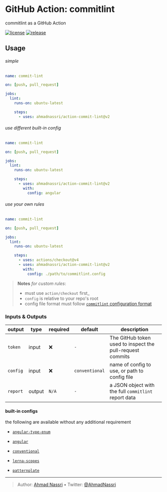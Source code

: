 # GitHub Action: commitlint

commitlint as a GitHub Action

[![license][license-img]][license-url]
[![release][release-img]][release-url]

## Usage

###### simple

``` yaml
name: commit-lint

on: [push, pull_request]

jobs:
  lint:
    runs-on: ubuntu-latest

    steps:
      - uses: ahmadnassri/action-commit-lint@v2
```

###### use different built-in config

``` yaml
name: commit-lint

on: [push, pull_request]

jobs:
  lint:
    runs-on: ubuntu-latest

    steps:
      - uses: ahmadnassri/action-commit-lint@v2
        with:
          config: angular
```

###### use your own rules

``` yaml
name: commit-lint

on: [push, pull_request]

jobs:
  lint:
    runs-on: ubuntu-latest

    steps:
      - uses: actions/checkout@v4
      - uses: ahmadnassri/action-commit-lint@v2
        with:
          config: ./path/to/commitlint.config
```

> **Notes** *for custom rules*:
>
> - must use `action/checkout` first\_
> - `config` is relative to your repo's root
> - config file format must follow [`commitlint` configuration format][]

### Inputs & Outputs

| output   | type   | required | default        | description                                               |
|----------|--------|----------|----------------|-----------------------------------------------------------|
| `token`  | input  | ❌       | `-`            | The GitHub token used to inspect the pull-request commits |
| `config` | input  | ❌       | `conventional` | name of config to use, or path to config file             |
| `report` | output | `N/A`    | `-`            | a JSON object with the full `commitlint` report data      |

#### built-in configs

the following are available without any additional requirement

- [`angular-type-enum`][]
- [`angular`][]
- [`conventional`][]
- [`lerna-scopes`][]
- [`patternplate`][]

  [`commitlint` configuration format]: https://commitlint.js.org/#/reference-configuration
  [`angular-type-enum`]: https://github.com/conventional-changelog/commitlint/tree/master/%40commitlint/config-angular-type-enum
  [`angular`]: https://github.com/conventional-changelog/commitlint/tree/master/%40commitlint/config-angular
  [`conventional`]: https://github.com/conventional-changelog/commitlint/tree/master/%40commitlint/config-conventional
  [`lerna-scopes`]: https://github.com/conventional-changelog/commitlint/tree/master/%40commitlint/config-lerna-scopes
  [`patternplate`]: https://github.com/conventional-changelog/commitlint/tree/master/%40commitlint/config-patternplate

----
> Author: [Ahmad Nassri](https://www.ahmadnassri.com/) &bull;
> Twitter: [@AhmadNassri](https://twitter.com/AhmadNassri)

[license-url]: LICENSE
[license-img]: https://badgen.net/github/license/ahmadnassri/action-commit-lint

[release-url]: https://github.com/ahmadnassri/action-commit-lint/releases
[release-img]: https://badgen.net/github/release/ahmadnassri/action-commit-lint
